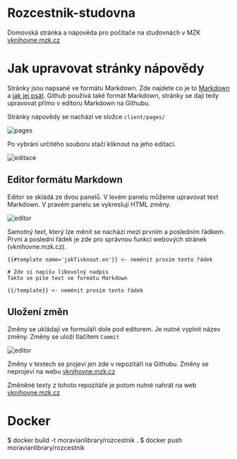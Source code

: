 # Rozcestnik-studovna
Domovská stránka a nápověda pro počítače na studovnách v MZK [vknihovne.mzk.cz](vknihovne.mzk.cz)

# Jak upravovat stránky nápovědy
Stránky jsou napsané ve formátu Markdown. Zde najdete co je to [Markdown](https://cs.wikipedia.org/wiki/Markdown) a [jak jej psát](https://daringfireball.net/projects/markdown/).
Github používá také formát Markdown, stránky se dají tedy upravovat přímo v editoru Markdown na Githubu.

Stránky nápovědy se nachází ve složce `client/pages/` 

![pages](https://github.com/moravianlibrary/Rozcestnik-studovna/blob/master/public/images/readme/pages.png)

Po vybrání určitého souboru stačí kliknout na jeho editaci.

![editace](https://github.com/moravianlibrary/Rozcestnik-studovna/blob/master/public/images/readme/editPage.png)

## Editor formátu Markdown

Editor se skládá ze dvou panelů. V levém panelu můžeme upravovat text Markdown. V pravém panelu se vykreslují HTML změny.

![editor](https://github.com/moravianlibrary/Rozcestnik-studovna/blob/master/public/images/readme/editor.png)

Samotný text, který lze měnit se nachází mezi prvním a posledním řádkem. První a poslední řádek je zde pro správnou funkci webových stránek (vknihovne.mzk.cz).

    {{#template name='jakTisknout.en'}} <- neměnit prosím tento řádek
    
    # Zde si napíšu libovolný nadpis
    Takto se píše text ve formátu Markdown
     
    {{/template}} <- neměnit prosím tento řádek
    
## Uložení změn    
    
Změny se ukládají ve formuláři dole pod editorem. Je nutné vyplnit název změny. Změny se uloží tlačítem `Commit`
    
![editor](https://github.com/moravianlibrary/Rozcestnik-studovna/blob/master/public/images/readme/commit.png)

Změny v textech se projeví jen zde v repozitáři na Githubu. Změny se neprojeví na webu [vknihovne.mzk.cz](vknihovne.mzk.cz)

Změněné texty z tohoto repozitáře je potom nutné nahrát na web [vknihovne.mzk.cz](vknihovne.mzk.cz)  
    





# Docker 
$ docker build -t moravianlibrary/rozcestnik .
$ docker push moravianlibrary/rozcestnik

